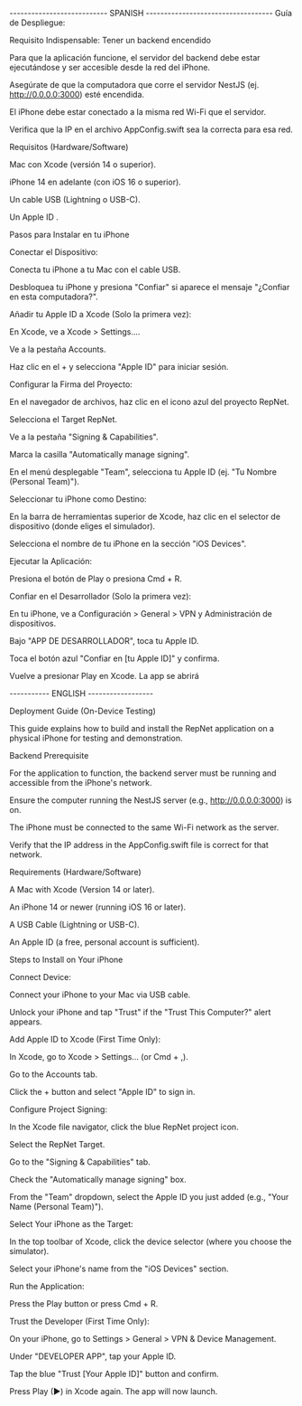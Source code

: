 --------------------------- SPANISH -----------------------------------
Guía de Despliegue:

Requisito Indispensable: Tener un backend encendido 

Para que la aplicación funcione, el servidor del backend debe estar ejecutándose y ser accesible desde la red del iPhone.

  Asegúrate de que la computadora que corre el servidor NestJS (ej. http://0.0.0.0:3000) esté encendida.

  El iPhone debe estar conectado a la misma red Wi-Fi que el servidor.

  Verifica que la IP en el archivo AppConfig.swift sea la correcta para esa red.

Requisitos (Hardware/Software)

  Mac con Xcode (versión 14 o superior).

  iPhone 14 en adelante (con iOS 16 o superior).

  Un cable USB (Lightning o USB-C).

  Un Apple ID .

Pasos para Instalar en tu iPhone

  Conectar el Dispositivo:

   Conecta tu iPhone a tu Mac con el cable USB.

   Desbloquea tu iPhone y presiona "Confiar" si aparece el mensaje "¿Confiar en esta computadora?".

   Añadir tu Apple ID a Xcode (Solo la primera vez):

  En Xcode, ve a Xcode > Settings....

  Ve a la pestaña Accounts.

  Haz clic en el + y selecciona "Apple ID" para iniciar sesión.

  Configurar la Firma del Proyecto:

  En el navegador de archivos, haz clic en el icono azul del proyecto RepNet.

   Selecciona el Target RepNet.

   Ve a la pestaña "Signing & Capabilities".

  Marca la casilla "Automatically manage signing".

  En el menú desplegable "Team", selecciona tu Apple ID (ej. "Tu Nombre (Personal Team)").

 Seleccionar tu iPhone como Destino:

  En la barra de herramientas superior de Xcode, haz clic en el selector de dispositivo (donde eliges el simulador).

  Selecciona el nombre de tu iPhone en la sección "iOS Devices".

Ejecutar la Aplicación:

  Presiona el botón de Play o presiona Cmd + R.

Confiar en el Desarrollador (Solo la primera vez):

   En tu iPhone, ve a Configuración > General > VPN y Administración de dispositivos.

  Bajo "APP DE DESARROLLADOR", toca tu Apple ID.

   Toca el botón azul "Confiar en [tu Apple ID]" y confirma.

   Vuelve a presionar Play en Xcode. La app se abrirá

----------- ENGLISH ------------------

Deployment Guide (On-Device Testing)

This guide explains how to build and install the RepNet application on a physical iPhone for testing and demonstration.

Backend Prerequisite

For the application to function, the backend server must be running and accessible from the iPhone's network.

   Ensure the computer running the NestJS server (e.g., http://0.0.0.0:3000) is on.

  The iPhone must be connected to the same Wi-Fi network as the server.

  Verify that the IP address in the AppConfig.swift file is correct for that network.

Requirements (Hardware/Software)

  A Mac with Xcode (Version 14 or later).

  An iPhone 14 or newer (running iOS 16 or later).

   A USB Cable (Lightning or USB-C).

  An Apple ID (a free, personal account is sufficient).

Steps to Install on Your iPhone

   Connect Device:

  Connect your iPhone to your Mac via USB cable.

  Unlock your iPhone and tap "Trust" if the "Trust This Computer?" alert appears.

  Add Apple ID to Xcode (First Time Only):

  In Xcode, go to Xcode > Settings... (or Cmd + ,).

  Go to the Accounts tab.

  Click the + button and select "Apple ID" to sign in.

Configure Project Signing:

   In the Xcode file navigator, click the blue RepNet project icon.

   Select the RepNet Target.

   Go to the "Signing & Capabilities" tab.

  Check the "Automatically manage signing" box.

   From the "Team" dropdown, select the Apple ID you just added (e.g., "Your Name (Personal Team)").

 Select Your iPhone as the Target:

  In the top toolbar of Xcode, click the device selector (where you choose the simulator).

  Select your iPhone's name from the "iOS Devices" section.

Run the Application:

  Press the Play button or press Cmd + R.

Trust the Developer (First Time Only):

  On your iPhone, go to Settings > General > VPN & Device Management.

  Under "DEVELOPER APP", tap your Apple ID.

  Tap the blue "Trust [Your Apple ID]" button and confirm.

  Press Play (▶) in Xcode again. The app will now launch.
